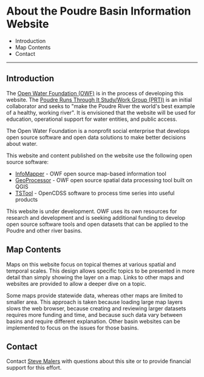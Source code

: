 # About the Poudre Basin Information Website #

* Introduction
* Map Contents
* Contact

----------------

## Introduction ##

The [Open Water Foundation (OWF)](http://openwaterfoundation.org) is in the process of developing this website.
The [Poudre Runs Through It Study/Work Group (PRTI)](https://watercenter.colostate.edu/prti/) is an initial collaborator
and seeks to "make the Poudre River the world's best example of a healthy, working river".
It is envisioned that the website will be used for education,
operational support for water entities, and public access.

The Open Water Foundation is a nonprofit social enterprise
that develops open source software and open data solutions to make better decisions about water.

This website and content published on the website use the following open source software:

* [InfoMapper](http://software.openwaterfoundation.org/infomapper/latest/doc-user) - OWF open source map-based information tool
* [GeoProcessor](http://software.openwaterfoundation.org/geoprocessor/latest/doc-user/) - OWF open source spatial data processing tool built on QGIS
* [TSTool](http://opencdss.state.co.us/opencdss/tstool/) - OpenCDSS software to process time series into useful products

This website is under development.  OWF uses its own resources for research and development and is
seeking additional funding to develop open source software tools and open datasets that
can be applied to the Poudre and other river basins.

## Map Contents ##

Maps on this website focus on topical themes at various spatial and temporal scales.
This design allows specific topics to be presented in more detail than simply showing the layer on a map.
Links to other maps and websites are provided to allow a deeper dive on a topic.

Some maps provide statewide data, whereas other maps are limited to smaller area.
This approach is taken because loading large map layers slows the web browser, 
because creating and reviewing larger datasets requires more funding and time,
and because such data vary between basins and require different explanation.
Other basin websites can be implemented to focus on the issues for those basins.

## Contact ##

Contact [Steve Malers](mailto:steve.malers@openwaterfoundation.org) with questions about this site or to
provide financial support for this effort.
